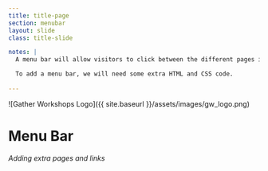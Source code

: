 ```yaml
---
title: title-page
section: menubar
layout: slide
class: title-slide

notes: |
  A menu bar will allow visitors to click between the different pages in our website.

  To add a menu bar, we will need some extra HTML and CSS code.
  
---
```


![Gather Workshops Logo]({{ site.baseurl }}/assets/images/gw_logo.png)

# Menu Bar
_Adding extra pages and links_